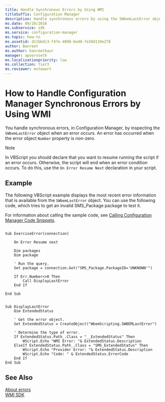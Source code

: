 ```yaml
---
title: Handle Synchronous Errors by Using WMI
titleSuffix: Configuration Manager
description: Handle synchronous errors by using the SWbemLastError object when an error occurs.
ms.date: 09/20/2016
ms.subservice: sdk
ms.service: configuration-manager
ms.topic: how-to
ms.assetid: d11bbdc3-f47e-4088-bed8-7e38d119e278
author: Banreet
ms.author: banreetkaur
manager: apoorvseth
ms.localizationpriority: low
ms.collection: tier3
ms.reviewer: mstewart
---
```

# How to Handle Configuration Manager Synchronous Errors by Using WMI
You handle synchronous errors, in Configuration Manager, by inspecting the `SWbemLastError` object when an error occurs. An error has occurred when the error object `Number` property is non-zero.

> [!NOTE]
>  In VBScript you should declare that you want to resume running the script if an error occurs. Otherwise, the script will end when an error condition occurs. To do this, use the `On Error Resume Next` declaration in your script.

## Example
 The following VBScript example displays the most recent error information that is available from the `SWbemLastError` object. You can use the following code, which tries to get an invalid SMS_Package package to test it.

 For information about calling the sample code, see [Calling Configuration Manager Code Snippets](../../../develop/core/understand/calling-code-snippets.md).

```vbs

Sub ExerciseError(connection)

    On Error Resume next

    Dim packages
    Dim package

    ' Run the query.
    Set package = connection.Get("SMS_Package.PackageID='UNKNOWN'")

    If Err.Number<>0 Then
        Call DisplayLastError
    End If

End Sub
```

```vbs

Sub DisplayLastError
    Dim ExtendedStatus

    ' Get the error object.
    Set ExtendedStatus = CreateObject("WbemScripting.SWBEMLastError")

    ' Determine the type of error.
    If ExtendedStatus.Path_.Class = "__ExtendedStatus" Then
        WScript.Echo "WMI Error: "& ExtendedStatus.Description
    ElseIf ExtendedStatus.Path_.Class = "SMS_ExtendedStatus" Then
        WScript.Echo "Provider Error: "& ExtendedStatus.Description
        WScript.Echo "Code: " & ExtendedStatus.ErrorCode
    End If
End Sub

```

## See Also
 [About errors](about-configuration-manager-errors.md)\
 [WMI SDK](/windows/win32/wmisdk/wmi-start-page)
